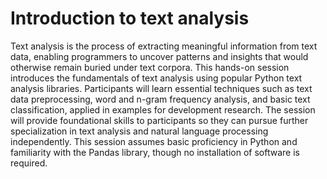 # Introduction to text analysis

Text analysis is the process of extracting meaningful information from text data, enabling programmers to uncover patterns and insights that would otherwise remain buried under text corpora. This hands-on session introduces the fundamentals of text analysis using popular Python text analysis libraries. Participants will learn essential techniques such as text data preprocessing, word and n-gram frequency analysis, and basic text classification, applied in examples for development research. The session will provide foundational skills to participants so they can pursue further specialization in text analysis and natural language processing independently. This session assumes basic proficiency in Python and familiarity with the Pandas library, though no installation of software is required.